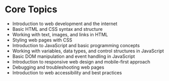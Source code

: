 # Core Topics

- Introduction to web development and the internet
- Basic HTML and CSS syntax and structure
- Working with text, images, and links in HTML
- Styling web pages with CSS
- Introduction to JavaScript and basic programming concepts
- Working with variables, data types, and control structures in JavaScript
- Basic DOM manipulation and event handling in JavaScript
- Introduction to responsive web design and mobile-first approach
- Debugging and troubleshooting web pages
- Introduction to web accessibility and best practices